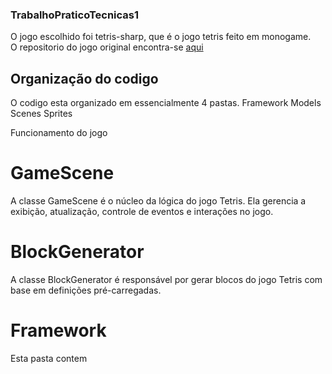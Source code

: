 ### TrabalhoPraticoTecnicas1 ###
O jogo escolhido foi tetris-sharp, que é o jogo tetris feito em monogame.  
O repositorio do jogo original encontra-se [aqui](https://github.com/daxnet/tetris-sharp)  

## Organização do codigo  
O codigo esta organizado em essencialmente 4 pastas. Framework  Models  Scenes  Sprites  



Funcionamento do jogo  
# GameScene
A classe GameScene é o núcleo da lógica do jogo Tetris. Ela gerencia a exibição, atualização, controle de eventos e interações no jogo.  

# BlockGenerator
A classe BlockGenerator é responsável por gerar blocos do jogo Tetris com base em definições pré-carregadas.  

# Framework
Esta pasta contem
